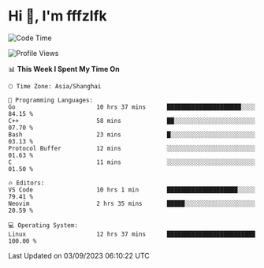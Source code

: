 # Hi 👋, I'm fffzlfk

<!--START_SECTION:waka-->
![Code Time](http://img.shields.io/badge/Code%20Time-382%20hrs%2026%20mins-blue)

![Profile Views](http://img.shields.io/badge/Profile%20Views-0-blue)

📊 **This Week I Spent My Time On** 

```text
🕑︎ Time Zone: Asia/Shanghai

💬 Programming Languages: 
Go                       10 hrs 37 mins      █████████████████████░░░░   84.15 % 
C++                      58 mins             ██░░░░░░░░░░░░░░░░░░░░░░░   07.70 % 
Bash                     23 mins             █░░░░░░░░░░░░░░░░░░░░░░░░   03.13 % 
Protocol Buffer          12 mins             ░░░░░░░░░░░░░░░░░░░░░░░░░   01.63 % 
C                        11 mins             ░░░░░░░░░░░░░░░░░░░░░░░░░   01.50 % 

🔥 Editors: 
VS Code                  10 hrs 1 min        ████████████████████░░░░░   79.41 % 
Neovim                   2 hrs 35 mins       █████░░░░░░░░░░░░░░░░░░░░   20.59 % 

💻 Operating System: 
Linux                    12 hrs 37 mins      █████████████████████████   100.00 % 
```


 Last Updated on 03/09/2023 06:10:22 UTC
<!--END_SECTION:waka-->
